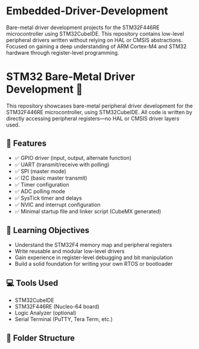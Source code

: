 # Embedded-Driver-Development
Bare-metal driver development projects for the STM32F446RE microcontroller using STM32CubeIDE. This repository contains low-level peripheral drivers written without relying on HAL or CMSIS abstractions. Focused on gaining a deep understanding of ARM Cortex-M4 and STM32 hardware through register-level programming.

# STM32 Bare-Metal Driver Development 🚀

This repository showcases bare-metal peripheral driver development for the STM32F446RE microcontroller, using STM32CubeIDE. All code is written by directly accessing peripheral registers—no HAL or CMSIS driver layers used.

## 🔧 Features

- ✅ GPIO driver (input, output, alternate function)
- ✅ UART (transmit/receive with polling)
- ✅ SPI (master mode)
- ✅ I2C (basic master transmit)
- ✅ Timer configuration
- ✅ ADC polling mode
- ✅ SysTick timer and delays
- ✅ NVIC and interrupt configuration
- ✅ Minimal startup file and linker script (CubeMX generated)

## 🧠 Learning Objectives

- Understand the STM32F4 memory map and peripheral registers
- Write reusable and modular low-level drivers
- Gain experience in register-level debugging and bit manipulation
- Build a solid foundation for writing your own RTOS or bootloader

## 💻 Tools Used

- STM32CubeIDE
- STM32F446RE (Nucleo-64 board)
- Logic Analyzer (optional)
- Serial Terminal (PuTTY, Tera Term, etc.)

## 📁 Folder Structure

